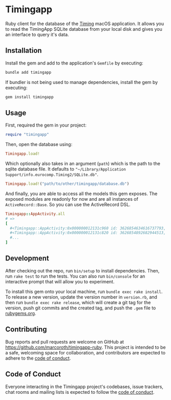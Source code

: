 # Timingapp

Ruby client for the database of the [Timing](https://timingapp.com) macOS application. It allows you to read the TimingApp SQLite database from your local disk and gives you an interface to query it's data.

## Installation

Install the gem and add to the application's `Gemfile` by executing:

```bash
bundle add timingapp
```

If bundler is not being used to manage dependencies, install the gem by executing:

```bash
gem install timingapp
```

## Usage

First, required the gem in your project:

```ruby
require "timingapp"
```

Then, open the database using:

```ruby
Timingapp.load!
```

Which optionally also takes in an argument (`path`) which is the path to the sqlite database file. It defaults to `"~/Library/Application Support/info.eurocomp.Timing2/SQLite.db"`.

```ruby
Timingapp.load!("path/to/other/timingapp/database.db")
```

And finally, you are able to access all the models this gem exposes. The exposed modules are readonly for now and are all instances of `ActiveRecord::Base`. So you can use the ActiveRecord DSL.

```ruby
Timingapp::AppActivity.all
# =>
[
  #<Timingapp::AppActivity:0x000000012131c960 id: 3626854634616737793, localDeviceID: 3, startDate: 1688885798.0, ...>,
  #<Timingapp::AppActivity:0x000000012131c820 id: 3626854892682944513, localDeviceID: 3, startDate: 1688885918.0, ...>,
  #...
]
```

## Development

After checking out the repo, run `bin/setup` to install dependencies. Then, run `rake test` to run the tests. You can also run `bin/console` for an interactive prompt that will allow you to experiment.

To install this gem onto your local machine, run `bundle exec rake install`. To release a new version, update the version number in `version.rb`, and then run `bundle exec rake release`, which will create a git tag for the version, push git commits and the created tag, and push the `.gem` file to [rubygems.org](https://rubygems.org).

## Contributing

Bug reports and pull requests are welcome on GitHub at https://github.com/marcoroth/timingapp-ruby. This project is intended to be a safe, welcoming space for collaboration, and contributors are expected to adhere to the [code of conduct](https://github.com/marcoroth/timingapp-ruby/blob/main/CODE_OF_CONDUCT.md).

## Code of Conduct

Everyone interacting in the Timingapp project's codebases, issue trackers, chat rooms and mailing lists is expected to follow the [code of conduct](https://github.com/marcoroth/timingapp-rubyblob/main/CODE_OF_CONDUCT.md).
